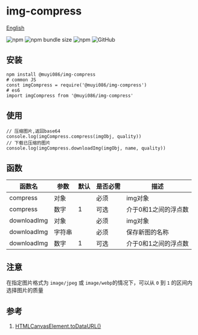 # img-compress

[English](./README.md 'English')

![npm](https://img.shields.io/npm/v/@muyi086/img-compress) ![npm bundle size](https://img.shields.io/bundlephobia/min/@muyi086/img-compress) ![npm](https://img.shields.io/npm/dt/@muyi086/img-compress) ![GitHub](https://img.shields.io/github/license/MuYi086/npm_package)

## 安装
```SHELL
npm install @muyi086/img-compress
# common JS
const imgCompress = require('@muyi086/img-compress')
# es6
import imgCompress from '@muyi086/img-compress'
```

## 使用
```JS
// 压缩图片,返回base64
console.log(imgCompress.compress(imgObj, quality))
// 下载已压缩的图片
console.log(imgCompress.downloadImg(imgObj, name, quality))
```

## 函数

函数名|参数|默认|是否必需|描述|
--|--|--|--|--|
compress|对象||必须|img对象|
compress|数字|1|可选|介于0和1之间的浮点数|
downloadImg|对象||必须|img对象|
downloadImg|字符串||必须|保存新图的名称|
downloadImg|数字|1|可选|介于0和1之间的浮点数|

## 注意
在指定图片格式为 `image/jpeg` 或 `image/webp`的情况下，可以从 `0` 到 `1` 的区间内选择图片的质量

## 参考
1. [HTMLCanvasElement.toDataURL()](https://developer.mozilla.org/zh-CN/docs/Web/API/HTMLCanvasElement/toDataURL 'HTMLCanvasElement.toDataURL()')
